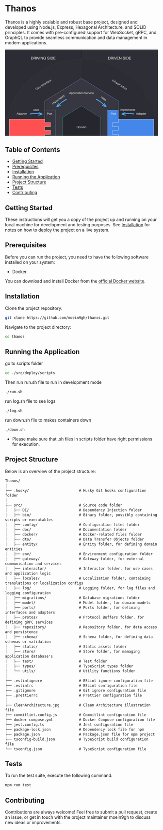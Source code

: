 # Thanos

Thanos is a highly scalable and robust base project, designed and developed using Node.js, Express, Hexagonal Architecture, and SOLID principles. It comes with pre-configured support for WebSocket, gRPC, and GraphQL to provide seamless communication and data management in modern applications.

![Hexagonal Architecture](https://github.com/moein9gh/Thanos/blob/main/hexagonal-arch.png?raw=true)

## Table of Contents

- [Getting Started](#getting-started)
- [Prerequisites](#prerequisites)
- [Installation](#installation)
- [Running the Application](#running-the-application)
- [Project Structure](#project-structure)
- [Tests](#tests)
- [Contributing](#contributing)

## Getting Started

These instructions will get you a copy of the project up and running on your local machine for development and testing purposes. See [Installation](#installation) for notes on how to deploy the project on a live system.

## Prerequisites

Before you can run the project, you need to have the following software installed on your system:

- Docker

You can download and install Docker from the [official Docker website](https://docker.com/).

## Installation

Clone the project repository:

```bash
git clone https://github.com/moein9gh/thanos.git
```

Navigate to the project directory:

```bash
cd thanos
```

## Running the Application
go to scripts folder
```bash
cd ./src/deploy/scripts
```
Then run run.sh file to run in development mode

```bash
./run.sh
```
run log.sh file to see logs

```bash
./log.sh
```
run down.sh file to makes containers down 

```bash
./down.sh
```
* Please make sure that .sh files in scripts folder have right permissions for execution.

## Project Structure

Below is an overview of the project structure:

```
Thanos/
│
├── .husky/                       # Husky Git hooks configuration folder
│
├── src/                          # Source code folder
│   ├── DI/                       # Dependency Injection folder
│   ├── bin/                      # Binary folder, possibly containing scripts or executables
│   ├── config/                   # Configuration files folder
│   ├── doc/                      # Documentation folder
│   ├── docker/                   # Docker-related files folder
│   ├── dto/                      # Data Transfer Objects folder
│   ├── entity/                   # Entity folder, for defining domain entities
│   ├── env/                      # Environment configuration folder
│   ├── gateway/                  # Gateway folder, for external communication and services
│   ├── interactor/               # Interactor folder, for use cases and application logic
│   ├── locales/                  # Localization folder, containing translations or localization configs
│   ├── log/                      # Logging folder, for log files and logging configuration
│   ├── migrations/               # Database migrations folder
│   ├── model/                    # Model folder, for domain models
│   ├── ports/                    # Ports folder, for defining interfaces and adapters
│   ├── protos/                   # Protocol Buffers folder, for defining gRPC services
│   ├── repository/               # Repository folder, for data access and persistence
│   ├── schema/                   # Schema folder, for defining data schemas or validation
│   ├── static/                   # Static assets folder
│   ├── store/                    # Store folder, for managing application database's
│   ├── test/                     # Test folder
│   ├── types/                    # TypeScript types folder
│   └── utils/                    # Utility functions folder
│
├── .eslintignore                 # ESLint ignore configuration file
├── .eslintrc                     # ESLint configuration file
├── .gitignore                    # Git ignore configuration file
├── .prettierrc                   # Prettier configuration file
│
├── CleanArchitecture.jpg         # Clean Architecture illustration file
├── commitlint.config.js          # Commitlint configuration file
├── docker-compose.yml            # Docker Compose configuration file
├── jest.config.ts                # Jest configuration file
├── package-lock.json             # Dependency lock file for npm
├── package.json                  # Package.json file for npm project
├── tsconfig-build.json           # TypeScript build configuration file
└── tsconfig.json                 # TypeScript configuration file

```

## Tests

To run the test suite, execute the following command:

```bash
npm run test
```

## Contributing

Contributions are always welcome! Feel free to submit a pull request, create an issue, or get in touch with the project maintainer moein9gh to discuss new ideas or improvements.
